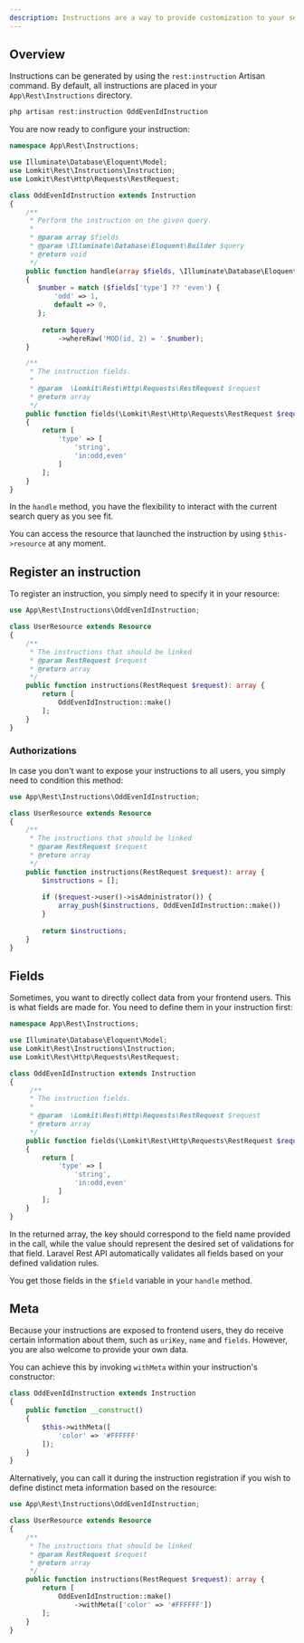 ```yaml
---
description: Instructions are a way to provide customization to your search requests fully depending on your needs. They give you full access to the query.
---
```


## Overview

Instructions can be generated by using the `rest:instruction` Artisan command. By default, all instructions are placed in your `App\Rest\Instructions` directory.

```bash
php artisan rest:instruction OddEvenIdInstruction
```

You are now ready to configure your instruction:

```php
namespace App\Rest\Instructions;

use Illuminate\Database\Eloquent\Model;
use Lomkit\Rest\Instructions\Instruction;
use Lomkit\Rest\Http\Requests\RestRequest;

class OddEvenIdInstruction extends Instruction
{
    /**
     * Perform the instruction on the given query.
     *
     * @param array $fields
     * @param \Illuminate\Database\Eloquent\Builder $query
     * @return void
     */
    public function handle(array $fields, \Illuminate\Database\Eloquent\Builder $query)
    {
       $number = match ($fields['type'] ?? 'even') {
           'odd' => 1,
           default => 0,
       };
        
        return $query
            ->whereRaw('MOD(id, 2) = '.$number);
    }

    /**
     * The instruction fields.
     *
     * @param  \Lomkit\Rest\Http\Requests\RestRequest $request
     * @return array
     */
    public function fields(\Lomkit\Rest\Http\Requests\RestRequest $request): array
    {
        return [
            'type' => [
                'string',
                'in:odd,even'
            ]
        ];
    }
}
```

In the `handle` method, you have the flexibility to interact with the current search query as you see fit.

You can access the resource that launched the instruction by using `$this->resource` at any moment.

## Register an instruction

To register an instruction, you simply need to specify it in your resource:

```php
use App\Rest\Instructions\OddEvenIdInstruction;

class UserResource extends Resource
{
    /**
     * The instructions that should be linked
     * @param RestRequest $request
     * @return array
     */
    public function instructions(RestRequest $request): array {
        return [
            OddEvenIdInstruction::make()
        ];
    }
}
```

### Authorizations

In case you don't want to expose your instructions to all users, you simply need to condition this method:

```php
use App\Rest\Instructions\OddEvenIdInstruction;

class UserResource extends Resource
{
    /**
     * The instructions that should be linked
     * @param RestRequest $request
     * @return array
     */
    public function instructions(RestRequest $request): array {
        $instructions = [];
        
        if ($request->user()->isAdministrator()) {
            array_push($instructions, OddEvenIdInstruction::make())
        }
    
        return $instructions;
    }
}
```

## Fields

Sometimes, you want to directly collect data from your frontend users. This is what fields are made for. You need to define them in your instruction first:

```php
namespace App\Rest\Instructions;

use Illuminate\Database\Eloquent\Model;
use Lomkit\Rest\Instructions\Instruction;
use Lomkit\Rest\Http\Requests\RestRequest;

class OddEvenIdInstruction extends Instruction
{
     /**
     * The instruction fields.
     *
     * @param  \Lomkit\Rest\Http\Requests\RestRequest $request
     * @return array
     */
    public function fields(\Lomkit\Rest\Http\Requests\RestRequest $request)
    {
        return [
            'type' => [
                'string',
                'in:odd,even'
            ]
        ];
    }
}
```

In the returned array, the key should correspond to the field name provided in the call, while the value should represent the desired set of validations for that field. Laravel Rest API automatically validates all fields based on your defined validation rules.

You get those fields in the `$field` variable in your `handle` method.

## Meta

Because your instructions are exposed to frontend users, they do receive certain information about them, such as `uriKey`, `name` and `fields`. However, you are also welcome to provide your own data.

You can achieve this by invoking `withMeta` within your instruction's constructor:

```php
class OddEvenIdInstruction extends Instruction
{
    public function __construct()
    {
        $this->withMeta([
            'color' => '#FFFFFF'
        ]);
    }
}
```

Alternatively, you can call it during the instruction registration if you wish to define distinct meta information based on the resource:

```php
use App\Rest\Instructions\OddEvenIdInstruction;

class UserResource extends Resource
{
    /**
     * The instructions that should be linked
     * @param RestRequest $request
     * @return array
     */
    public function instructions(RestRequest $request): array {
        return [
            OddEvenIdInstruction::make()
                ->withMeta(['color' => '#FFFFFF'])
        ];
    }
}
```
